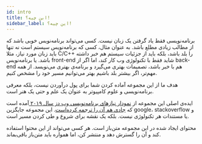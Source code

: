 ```yaml
---
id: intro
title: ابن چیه؟!
sidebar_label: این چیه؟!
---
```


برنامه‌نویسی فقط یاد گرفتن یک زبان نیست. کسی می‌تواند برنامه‌نویس خوبی باشد که از مطالب زیادی مطلع باشد. به عنوان مثال، کسی که برنامه‌نویس سیستم است نه تنها باید زبان مورد نیاز، مثلا C/C++ را بلد باشد، بلکه باید از جزئیات سیستم هم خبر داشته باشد. یا برنامه‌نویس front-end شاید فقط با تکنولوژی وب کار کند، اما اگر از back-end هم با خبر باشد، تصمیمات بهتری می‌گیرد و برنامه‌ی بهتری می‌نویسد. از همه مهم‌تر، اگر بیشتر بلد باشیم بهتر می‌توانیم مسیر خود را مشخص کنیم.

هدف ما از این مجموعه آماده کردن شما برای پول درآوردن نیست، بلکه معرفی برنامه‌نویسی و علوم کامپیوتر به عنوان یک علم و حتی یک هنر است.

ایده‌ی اصلی این مجموعه از [نمودار نیازهای برنامه‌نویسی وب دز سال ۲۰۱۹ ](https://github.com/kamranahmedse/developer-roadmap) آمده است که [جادی هم آن را ترجمه کرده‌است](https://jadi.net/2019/02/how-to-become-frontend-backend-devops/).
این مجموعه جایگزین google، stackoverflow و یا مستندات هر تکنولوژی نیست. بلکه یک نقشه برای شروع و طی کردن مسیر است.

محتوای ایجاد شده در این مجموعه متن‌باز است. هر کسی می‌تواند از این محتوا استفاده کند و آن را گسترش دهد و منتشر کن، اما همواره باید متن‌باز باقی‌بماند.
